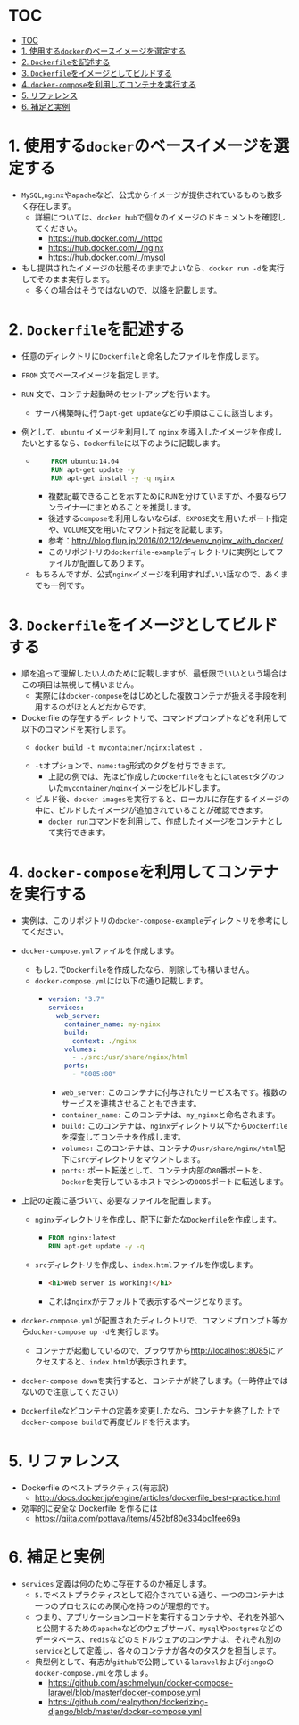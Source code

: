 # TOC

- [TOC](#toc)
- [1. 使用する`docker`のベースイメージを選定する](#1-%e4%bd%bf%e7%94%a8%e3%81%99%e3%82%8bdocker%e3%81%ae%e3%83%99%e3%83%bc%e3%82%b9%e3%82%a4%e3%83%a1%e3%83%bc%e3%82%b8%e3%82%92%e9%81%b8%e5%ae%9a%e3%81%99%e3%82%8b)
- [2. `Dockerfile`を記述する](#2-dockerfile%e3%82%92%e8%a8%98%e8%bf%b0%e3%81%99%e3%82%8b)
- [3. `Dockerfile`をイメージとしてビルドする](#3-dockerfile%e3%82%92%e3%82%a4%e3%83%a1%e3%83%bc%e3%82%b8%e3%81%a8%e3%81%97%e3%81%a6%e3%83%93%e3%83%ab%e3%83%89%e3%81%99%e3%82%8b)
- [4. `docker-compose`を利用してコンテナを実行する](#4-docker-compose%e3%82%92%e5%88%a9%e7%94%a8%e3%81%97%e3%81%a6%e3%82%b3%e3%83%b3%e3%83%86%e3%83%8a%e3%82%92%e5%ae%9f%e8%a1%8c%e3%81%99%e3%82%8b)
- [5. リファレンス](#5-%e3%83%aa%e3%83%95%e3%82%a1%e3%83%ac%e3%83%b3%e3%82%b9)
- [6. 補足と実例](#6-%e8%a3%9c%e8%b6%b3%e3%81%a8%e5%ae%9f%e4%be%8b)

# 1. 使用する`docker`のベースイメージを選定する

- `MySQL`,`nginx`や`apache`など、公式からイメージが提供されているものも数多く存在します。
  - 詳細については、`docker hub`で個々のイメージのドキュメントを確認してください。
    - https://hub.docker.com/_/httpd
    - https://hub.docker.com/_/nginx
    - https://hub.docker.com/_/mysql
- もし提供されたイメージの状態そのままでよいなら、`docker run -d`を実行してそのまま実行します。
  - 多くの場合はそうではないので、以降を記載します。

# 2. `Dockerfile`を記述する

- 任意のディレクトリに`Dockerfile`と命名したファイルを作成します。
- `FROM` 文でベースイメージを指定します。
- `RUN` 文で、コンテナ起動時のセットアップを行います。
  - サーバ構築時に行う`apt-get update`などの手順はここに該当します。
- 例として、`ubuntu` イメージを利用して `nginx` を導入したイメージを作成したいとするなら、`Dockerfile`に以下のように記載します。

  - ```dockerfile
        FROM ubuntu:14.04
        RUN apt-get update -y
        RUN apt-get install -y -q nginx
    ```
    - 複数記載できることを示すために`RUN`を分けていますが、不要ならワンライナーにまとめることを推奨します。
    - 後述する`compose`を利用しないならば、`EXPOSE`文を用いたポート指定や、`VOLUME`文を用いたマウント指定を記載します。
    - 参考：http://blog.flup.jp/2016/02/12/devenv_nginx_with_docker/
    - このリポジトリの`dockerfile-example`ディレクトリに実例としてファイルが配置してあります。
  - もちろんですが、公式`nginx`イメージを利用すればいい話なので、あくまでも一例です。

# 3. `Dockerfile`をイメージとしてビルドする

- 順を追って理解したい人のために記載しますが、最低限でいいという場合はこの項目は無視して構いません。
  - 実際には`docker-compose`をはじめとした複数コンテナが扱える手段を利用するのがほとんどだからです。
- Dockerfile の存在するディレクトリで、コマンドプロンプトなどを利用して以下のコマンドを実行します。
  - ```
    docker build -t mycontainer/nginx:latest .
    ```
  - `-t`オプションで、`name:tag`形式のタグを付与できます。
    - 上記の例では、先ほど作成した`Dockerfile`をもとに`latest`タグのついた`mycontainer/nginx`イメージをビルドします。
  - ビルド後、`docker images`を実行すると、ローカルに存在するイメージの中に、ビルドしたイメージが追加されていることが確認できます。
    - `docker run`コマンドを利用して、作成したイメージをコンテナとして実行できます。

# 4. `docker-compose`を利用してコンテナを実行する

- 実例は、このリポジトリの`docker-compose-example`ディレクトリを参考にしてください。
- `docker-compose.yml`ファイルを作成します。
  - もし`2.`で`Dockerfile`を作成したなら、削除しても構いません。
  - `docker-compose.yml`には以下の通り記載します。
    - ```yaml
      version: "3.7"
      services:
        web_server:
          container_name: my-nginx
          build:
            context: ./nginx
          volumes:
            - ./src:/usr/share/nginx/html
          ports:
            - "8085:80"
      ```
      - `web_server:` このコンテナに付与されたサービス名です。複数のサービスを連携させることもできます。
      - `container_name:` このコンテナは、`my_nginx`と命名されます。
      - `build:` このコンテナは、`nginx`ディレクトリ以下から`Dockerfile`を探査してコンテナを作成します。
      - `volumes:` このコンテナは、コンテナの`usr/share/nginx/html`配下に`src`ディレクトリをマウントします。
      - `ports:` ポート転送として、コンテナ内部の`80`番ポートを、`Docker`を実行しているホストマシンの`8085`ポートに転送します。
- 上記の定義に基づいて、必要なファイルを配置します。

  - `nginx`ディレクトリを作成し、配下に新たな`Dockerfile`を作成します。

    - ```dockerfile
      FROM nginx:latest
      RUN apt-get update -y -q
      ```

  - `src`ディレクトリを作成し、`index.html`ファイルを作成します。
    - ```html
      <h1>Web server is working!</h1>
      ```
    - これは`nginx`がデフォルトで表示するページとなります。

- `docker-compose.yml`が配置されたディレクトリで、コマンドプロンプト等から`docker-compose up -d`を実行します。
  - コンテナが起動しているので、ブラウザから[http://localhost:8085](http://localhost:8085)にアクセスすると、`index.html`が表示されます。
- `docker-compose down`を実行すると、コンテナが終了します。（一時停止ではないので注意してください）
- `Dockerfile`などコンテナの定義を変更したなら、コンテナを終了した上で`docker-compose build`で再度ビルドを行えます。

# 5. リファレンス

- Dockerfile のベストプラクティス(有志訳)
  - http://docs.docker.jp/engine/articles/dockerfile_best-practice.html
- 効率的に安全な Dockerfile を作るには
  - https://qiita.com/pottava/items/452bf80e334bc1fee69a

# 6. 補足と実例

- `services` 定義は何のために存在するのか補足します。
  - `5.`でベストプラクティスとして紹介されている通り、一つのコンテナは一つのプロセスにのみ関心を持つのが理想的です。
  - つまり、アプリケーションコードを実行するコンテナや、それを外部へと公開するための`apache`などのウェブサーバ、`mysql`や`postgres`などのデータベース、`redis`などのミドルウェアのコンテナは、それぞれ別の`service`として定義し、各々のコンテナが各々のタスクを担当します。
  - 典型例として、有志が`github`で公開している`laravel`および`django`の`docker-compose.yml`を示します。
    - https://github.com/aschmelyun/docker-compose-laravel/blob/master/docker-compose.yml
    - https://github.com/realpython/dockerizing-django/blob/master/docker-compose.yml
